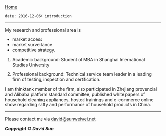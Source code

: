  [Home](http://www.sunweiwei.net) 

    date: 2016-12-06/ introduction 
    
***
My research and professional area is 
 + market access
 + market surveillance
 + competitive strategy.  

1. Academic background: Student of MBA in Shanghai International Studies University

2. Professional background: Technical service team leader in a leading firm of testing, inspection and certification.  

I am thinktank member of the firm, also participated in Zhejiang provencial and Alibaba platform standard committee, published white papers of household cleaning appliances, hosted trainings and e-commerce online show regarding safty and performance of household products in China.


***
Please contact me via <david@sunweiwei.net>


***Copyright &copy; David Sun***


